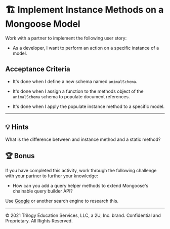 # 🏗️ Implement Instance Methods on a Mongoose Model

Work with a partner to implement the following user story:

* As a developer, I want to perform an action on a specific instance of a model. 

## Acceptance Criteria

* It's done when I define a new schema named `animalSchema`.

* It's done when I assign a function to the methods object of the `animalSchema` schema to populate document references.

* It's done when I apply the populate instance method to a specific model. 

---

## 💡 Hints

What is the difference between and instance method and a static method?

## 🏆 Bonus

If you have completed this activity, work through the following challenge with your partner to further your knowledge:

* How can you add a query helper methods to extend Mongoose's chainable query builder API?

Use [Google](https://www.google.com) or another search engine to research this.

---
© 2021 Trilogy Education Services, LLC, a 2U, Inc. brand. Confidential and Proprietary. All Rights Reserved.
